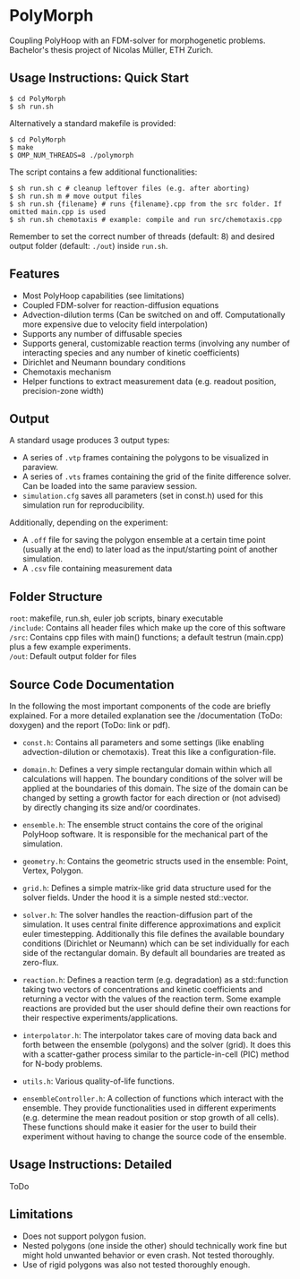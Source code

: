 # PolyMorph
Coupling PolyHoop with an FDM-solver for morphogenetic problems.  
Bachelor's thesis project of Nicolas Müller, ETH Zurich. 

## Usage Instructions: Quick Start 
```shell
$ cd PolyMorph
$ sh run.sh
```

Alternatively a standard makefile is provided:

```shell
$ cd PolyMorph
$ make
$ OMP_NUM_THREADS=8 ./polymorph
```

The script contains a few additional functionalities:

```shell
$ sh run.sh c # cleanup leftover files (e.g. after aborting)
$ sh run.sh m # move output files
$ sh run.sh {filename} # runs {filename}.cpp from the src folder. If omitted main.cpp is used
$ sh run.sh chemotaxis # example: compile and run src/chemotaxis.cpp
```
Remember to set the correct number of threads (default: 8) and desired output folder (default: ``./out``) inside ``run.sh``.

## Features
- Most PolyHoop capabilities (see limitations)
- Coupled FDM-solver for reaction-diffusion equations
- Advection-dilution terms (Can be switched on and off. Computationally more expensive due to velocity field interpolation)
- Supports any number of diffusable species
- Supports general, customizable reaction terms (involving any number of interacting species and any number of kinetic coefficients)
- Dirichlet and Neumann boundary conditions
- Chemotaxis mechanism
- Helper functions to extract measurement data (e.g. readout position, precision-zone width)

## Output
A standard usage produces 3 output types:
- A series of ``.vtp`` frames containing the polygons to be visualized in paraview.
- A series of ``.vts`` frames containing the grid of the finite difference solver. Can be loaded into the same paraview session. 
- ``simulation.cfg`` saves all parameters (set in const.h) used for this simulation run for reproducibility. 

Additionally, depending on the experiment:
- A ``.off`` file for saving the polygon ensemble at a certain time point (usually at the end) to later load as the input/starting point of another simulation. 
- A ``.csv`` file containing measurement data

## Folder Structure
`root`: makefile, run.sh, euler job scripts, binary executable  
`/include`: Contains all header files which make up the core of this software  
`/src`: Contains cpp files with main() functions; a default testrun (main.cpp) plus a few example experiments.  
`/out`: Default output folder for files 

## Source Code Documentation
In the following the most important components of the code are briefly explained. For a more detailed explanation see the /documentation (ToDo: doxygen) and the report (ToDo: link or pdf). 

- ``const.h``: Contains all parameters and some settings (like enabling advection-dilution or chemotaxis). Treat this like a configuration-file. 

- ``domain.h``: Defines a very simple rectangular domain within which all calculations will happen. The boundary conditions of the solver will be applied at the boundaries of this domain. The size of the domain can be changed by setting a growth factor for each direction or  (not advised) by directly changing its size and/or coordinates.  

- ``ensemble.h``: The ensemble struct contains the core of the original PolyHoop software. It is responsible for the mechanical part of the simulation. 

- ``geometry.h``: Contains the geometric structs used in the ensemble: Point, Vertex, Polygon. 

- ``grid.h``: Defines a simple matrix-like grid data structure used for the solver fields. Under the hood it is a simple nested std::vector. 

- ``solver.h``: The solver handles the reaction-diffusion part of the simulation. It uses central finite difference approximations and explicit euler timestepping. 
Additionally this file defines the available boundary conditions (Dirichlet or Neumann) which can be set individually for each side of the rectangular domain. By default all boundaries are treated as zero-flux.

- ``reaction.h``: Defines a reaction term (e.g. degradation) as a std::function taking two vectors of concentrations and kinetic coefficients and returning a vector with the values of the reaction term. Some example reactions are provided but the user should define their own reactions for their respective experiments/applications. 

- ``interpolator.h``: The interpolator takes care of moving data back and forth between the ensemble (polygons) and the solver (grid). It does this with a scatter-gather process similar to the particle-in-cell (PIC) method for N-body problems.  

- ``utils.h``: Various quality-of-life functions.

- ``ensembleController.h``: A collection of functions which interact with the ensemble. They provide functionalities used in different experiments (e.g. determine the mean readout position or stop growth of all cells). These functions should make it easier for the user to build their experiment without having to change the source code of the ensemble. 

## Usage Instructions: Detailed

ToDo


## Limitations
- Does not support polygon fusion.
- Nested polygons (one inside the other) should technically work fine but might hold unwanted behavior or even crash. Not tested thoroughly. 
- Use of rigid polygons was also not tested thoroughly enough. 
